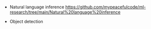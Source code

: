 
- Natural language inference
  https://github.com/mypeacefulcode/ml-research/tree/main/Natural%20language%20inference

- Object detection
